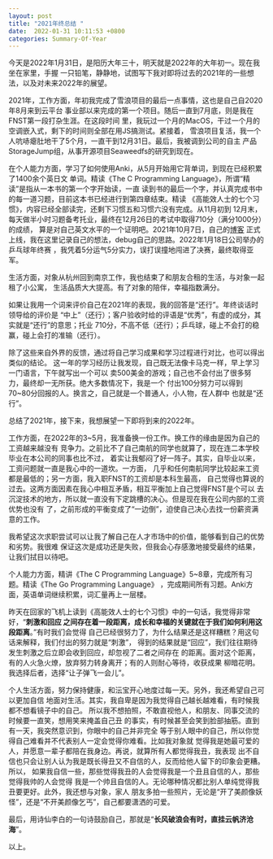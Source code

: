 ```yaml
---
layout: post
title: "2021年终总结 "
date:  2022-01-31 10:11:53 +0800
categories: Summary-Of-Year
---
```


今天是2022年1月31日，是阳历大年三十，明天就是2022年的大年初一。现在我坐在家里，手握
一只铅笔，静静地，试图写下我对即将过去的2021年的一些想法，以及对未来2022年的展望。

2021年，工作方面，年初我完成了雪浪项目的最后一点事情，这也是自己自2020年8月来到云平台
事业部以来完成的第一个项目。随后一直到7月底，则是我在FNST第一段打杂生涯。在这段时间
里，我玩过一个月的MacOS，干过一个月的空调嵌入式，剩下的时间则全部在用JS搞测试。紧接着，
雪浪项目复活，我一个人吭哧瘪肚地干了5个月，一直干到12月31日。最后，我被调到公司的自主
产品StorageJump组，从事开源项目Seaweedfs的研究到现在。

在个人能力方面，学习了如何使用Anki，从5月开始用它背单词，到现在已经积累了1400余个英日文
单词。精读《The C Programming Language》，所谓“精读”是指从一本书的第一个字开始读，一直
读到书的最后一个字，并认真完成书中的每一道习题，目前这本书已经进行到第四章结束。精读
《高能效人士的七个习惯》，内容已经全部读完，还剩下习惯五和习惯六没有完成。从11月初到
12月末，每天做半小时习题备考托业，最终在12月26日的考试中取得710分（满分1000分）的成绩，
算是对自己英文水平的一个证明吧。2021年10月7日，自己的[博客](https://guo-sj.github.io/)
正式上线，我在这里记录自己的想法，debug自己的思路。2022年1月18日公司举办的乒乓球年终赛
，我凭着5分运气5分实力，误打误撞地闯进了决赛，最终取得亚军。

生活方面，对象从杭州回到南京工作，我也结束了和朋友合租的生活，与对象一起租了小公寓，
生活品质大大提高。有了对象的陪伴，幸福指数满分。

如果让我用一个词来评价自己在2021年的表现，我的回答是“还行”。年终谈话时领导给的评价是
“中上”（还行）；客户验收时给的评语是“优秀”，有虚的成分，其实就是“还行”的意思；托业
710分，不高不低（还行）；乒乓球，碰上不会打的稳赢，碰上会打的准输（还行）。

除了这些来自外界的反馈，通过将自己学习成果和学习过程进行对比，也可以得出类似的结论。
这一年的学习经历让我发现，自己既无法像卡马克一样，早上学习一门语言，下午就写出一个可以
卖500美金的游戏；自己也不会付出了很多努力，最终却一无所获。绝大多数情况下，我是一个
付出100分努力可以得到70~80分回报的人。换言之，自己就是一个普通人，小人物，在人群中
也就是“还行”。

总结了2021年，接下来，我想展望一下即将到来的2022年。

工作方面，在2022年的3~5月，我准备换一份工作。换工作的缘由是因为自己的工资越来越没有
竞争力。之前比不了自己南航的同学也就算了，现在连二本学校毕业在本公司的同事也比不过，
着实让我郁闷了好一阵子。其实，自毕业以来，工资问题就一直是我心中的一道坎。一方面，
几乎和任何南航同学比较起来工资都是最低的；另一方面，我入职FNST的工资却是本科生最高，
自己觉得也算说的过去。这两方面因素在我心中相互矛盾，相互平衡加上自己觉得FNST是个可以
去沉淀技术的地方，所以就一直没有下定跳槽的决心。但是现在我在公司内部的工资优势也没有
了，之前形成的平衡变成了“一边倒”，迫使自己决心去找一份薪资满意的工作。

我希望这次求职尝试可以让我了解自己在人才市场中的价值，能够看到自己的优势和劣势。我很难
保证这次是成功还是失败，但我会心存感激地接受最终的结果，让我们拭目以待吧。

个人能力方面，精讲《The C Programming Language》5~8章，完成所有习题。精读《The Go Programming Language》
，完成期间所有习题。Anki方面，英语单词继续积累，词汇量再上一层楼。

昨天在回家的飞机上读到《高能效人士的七个习惯》中的一句话，我觉得非常好，“**刺激和回应
之间存在着一段距离，成长和幸福的关键就在于我们如何利用这段距离**。”有时我们会觉得
自己已经很努力了，为什么结果还是这样糟糕？用这句话来解释，我们付出的努力就是“刺激”，
得到的结果就是“回应”，我们往往期待发生刺激之后立即会收到回应，却忽视了二者之间存在
的距离。面对这个距离，有的人火急火燎，放弃努力转身离开；有的人则耐心等待，收获成果
柳暗花明。我选择后者，选择“让子弹飞一会儿”。

个人生活方面，努力保持健康，和沄宝开心地度过每一天。另外，我还希望自己可以更加自信
地面对生活。其实，我自卑是因为我觉得自己越长越难看，有时候我都不想看镜子中的自己。
所以我不想拍照，不敢直视他人，和朋友、同事交流的时候要一直笑，想用笑来掩盖自己丑
的事实，有时候甚至会笑到脸部抽筋。直到有一天，我突然意识到，你眼中的自己并非完全
等于别人眼中的自己，所以你觉得自己难看并不代表别人一定会觉得你难看。比如我对象就
觉得我是她最可爱的人，并愿意一辈子都陪在我身边。再说，就算所有人都觉得我丑，我表现
出不自信也只会让别人认为我是既长得丑又不自信的人，反而给他人留下的印象会更糟。所以，
如果我自信一些，那些觉得我丑的人会觉得我是一个丑且自信的人，那些觉得我帅的人会觉得
我是一个帅且自信的人。无论哪种情况都比别人单纯觉得我丑要更好。此外，我还想与对象，家人
朋友多拍一些照片，无论是“开了美颜像妖怪”，还是“不开美颜像乞丐”，自己都要潇洒的可爱。

最后，用诗仙李白的一句诗鼓励自己，那就是“**长风破浪会有时，直挂云帆济沧海**”。

以上。
